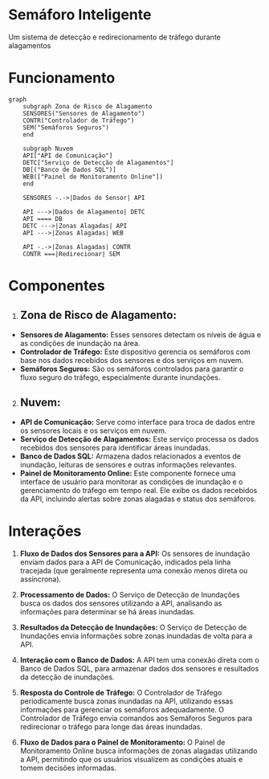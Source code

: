 # Semáforo Inteligente

Um sistema de detecção e redirecionamento de tráfego durante alagamentos

# Funcionamento
``` mermaid
graph
    subgraph Zona de Risco de Alagamento
    SENSORES("Sensores de Alagamento")
    CONTR("Controlador de Tráfego")
    SEM("Semáforos Seguros")
    end

    subgraph Nuvem
    API["API de Comunicação"]
    DETC["Serviço de Detecção de Alagamentos"]
    DB[("Banco de Dados SQL")]
    WEB(["Painel de Monitoramento Online"])
    end

    SENSORES -.->|Dados do Sensor| API

    API --->|Dados de Alagamento| DETC
    API ==== DB
    DETC --->|Zonas Alagadas| API
    API --->|Zonas Alagadas| WEB

    API -.->|Zonas Alagadas| CONTR
    CONTR ===|Redirecionar| SEM
```

# Componentes

1. ## Zona de Risco de Alagamento:
- **Sensores de Alagamento:** Esses sensores detectam os níveis de água e as condições de inundação na área.
- **Controlador de Tráfego:** Este dispositivo gerencia os semáforos com base nos dados recebidos dos sensores e dos serviços em nuvem.
- **Semáforos Seguros:** São os semáforos controlados para garantir o fluxo seguro do tráfego, especialmente durante inundações.

2. ## Nuvem:
- **API de Comunicação:** Serve como interface para troca de dados entre os sensores locais e os serviços em nuvem.
- **Serviço de Detecção de Alagamentos:** Este serviço processa os dados recebidos dos sensores para identificar áreas inundadas.
- **Banco de Dados SQL:** Armazena dados relacionados a eventos de inundação, leituras de sensores e outras informações relevantes.
- **Painel de Monitoramento Online:** Este componente fornece uma interface de usuário para monitorar as condições de inundação e o gerenciamento do tráfego em tempo real. Ele exibe os dados recebidos da API, incluindo alertas sobre zonas alagadas e status dos semáforos.

# Interações

1. **Fluxo de Dados dos Sensores para a API:**
Os sensores de inundação enviam dados para a API de Comunicação, indicados pela linha tracejada (que geralmente representa uma conexão menos direta ou assíncrona).

1. **Processamento de Dados:**
O Serviço de Detecção de Inundações busca os dados dos sensores utilizando a API, analisando as informações para determinar se há áreas inundadas.

1. **Resultados da Detecção de Inundações:**
O Serviço de Detecção de Inundações envia informações sobre zonas inundadas de volta para a API.

1. **Interação com o Banco de Dados:**
A API tem uma conexão direta com o Banco de Dados SQL, para armazenar dados dos sensores e resultados da detecção de inundações.

1. **Resposta do Controle de Tráfego:**
O Controlador de Tráfego periodicamente busca zonas inundadas na API, utilizando essas informações para gerenciar os semáforos adequadamente.
O Controlador de Tráfego envia comandos aos Semáforos Seguros para redirecionar o tráfego para longe das áreas inundadas.

1. **Fluxo de Dados para o Painel de Monitoramento:** O Painel de Monitoramento Online busca informações de zonas alagadas utilizando a API, permitindo que os usuários visualizem as condições atuais e tomem decisões informadas.
